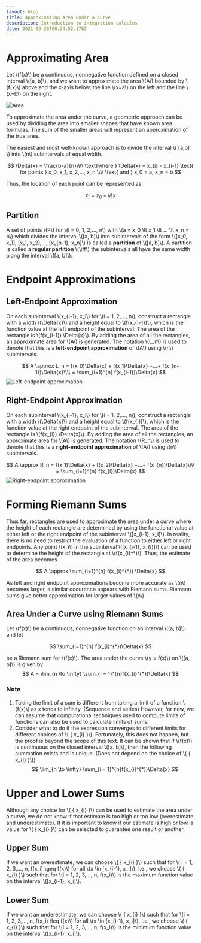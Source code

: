```yaml
---
layout: blog
title: Approximating Area Under a Curve
description: Introduction to integration calculus
date: 2021-09-26T00:24:52.178Z
---
```

# Approximating Area

Let \\(f(x)\\) be a continuous, nonnegative function defined on a closed interval \\([a, b]\\), and we want to approximate the area \\(A\\) bounded by \\(f(x)\\) above and the x-axis below, the line \\(x=a\\) on the left and the line \\(x=b\\) on the right. 

![Area](https://openstax.org/apps/archive/20210823.155019/resources/ece0643b4b0521f672d9c7d8671b95ed51418e9d "Area")

To approximate the area under the curve, a geometric approach can be used by dividing the area into smaller shapes that have known area formulas. The sum of the smaller areas will represent an approximation of the true area. 

The easiest and most well-known approach is to divide the interval \\( [a,b] \\) into \\(n\\) subintervals of equal width.

$$
\Delta{x} = \frac{b-a}{n}\\\\
\text{where } 
\Delta{x} = x_{i} - x_{i-1} \text{ for points } x_0, x_1, x_2,..., x_n \\\\
\text{ and } x_0 = a, x_n = b
$$

Thus, the location of each point can be represented as 

$$
x_i = x_0 + i\Delta{x}
$$


## Partition
A set of points \\(P\\) for \\(i = 0, 1, 2,..., n\\) with \\(a = x_0 \lt x_1 \lt ... \lt x_n = b\\) which divides the interval \\([a, b]\\) into subintervals of the form \\([x_0, x_1], [x_1, x_2],..., [x_{n-1}, x_n]\\) is called a **partition** of \\([a, b]\\). A partition is called a **regular partition** \\(\iff\\) the subintervals all have the same width along the interval \\([a, b]\\). 

# Endpoint Approximations 
## Left-Endpoint Approximation 
On each subinterval \\(x_{i-1}, x_i\\) for \\(i = 1, 2,..., n\\), construct a rectangle with a width \\(\Delta{x}\\) and a height equal to \\(f(x_{i-1})\\), which is the function value at the left endpoint of the subinterval. The area of the rectangle is \\(f(x_{i-1}) \Delta{x}\\). By adding the area of all the rectangles, an approximate area for \\(A\\) is generated. The notation \\(L_n\\) is used to denote that this is a **left-endpoint approximation** of \\(A\\) using \\(n\\) subintervals. 

$$
A \approx L_n = f(x_0)\Delta{x} + f(x_1)\Delta{x} +...+ f(x_{n-1})\Delta{x}\\\\
= \sum_{i=1}^{n} f(x_{i-1})\Delta{x}
$$
![Left-endpoint approximation](https://openstax.org/apps/archive/20210823.155019/resources/b8744a12877aa8d817a700ae3dfddb5fbfc0f4b7 "Left-endpoint approximation")

## Right-Endpoint Approximation
On each subinterval \\(x_{i-1}, x_i\\) for \\(i = 1, 2,..., n\\), construct a rectangle with a width \\(\Delta{x}\\) and a height equal to \\(f(x_{i})\\), which is the function value at the right endpoint of the subinterval. The area of the rectangle is \\(f(x_{i}) \Delta{x}\\). By adding the area of all the rectangles, an approximate area for \\(A\\) is generated. The notation \\(R_n\\) is used to denote that this is a **right-endpoint approximation** of \\(A\\) using \\(n\\) subintervals. 

$$
A \approx R_n = f(x_1)\Delta{x} + f(x_2)\Delta{x} +...+ f(x_{n})\Delta{x}\\\\
= \sum_{i=1}^{n} f(x_{i})\Delta{x}
$$
![Right-endpoint approximation](https://openstax.org/apps/archive/20210823.155019/resources/1beb274f0ec267d800c5850bb6540f4e54e44a15 "Right-endpoint approximation")

# Forming Riemann Sums
Thus far, rectangles are used to approximate the area under a curve where the height of each rectangle are determined by using the functional value at either left or the right endpoint of the subinterval \\([x_{i-1}, x_i]\\). In reality, there is no need to restrict the evaluation of a function to either left or right endpoints. Any point \\(x_i\\) in the subinterval \\([x_{i-1}, x_{i}]\\) can be used to determine the height of the rectangle at \\(f(x_{i}^*)\\). Thus, the estimate of the area becomes

$$
A \approx \sum_{i=1}^{n} f(x_{i}^{*}) \Delta{x}
$$

As left and right endpoint approximations become more accurate as \\(n\\) becomes larger, a similar occurance appears with Riemann sums. Riemann sums give better approximation for larger values of \\(n\\). 

## Area Under a Curve using Riemann Sums
Let \\(f(x)\\) be a continuous, nonnegative function on an interval \\([a, b]\\) and let 

$$
\sum_{i=1}^{n} f(x_{i}^{*})\Delta{x} 
$$

be a Riemann sum for \\(f(x)\\). The area under the curve \\(y = f(x)\\) on \\([a, b]\\) is given by 
$$
A = \lim_{n \to \infty} \sum_{i = 1}^{n}f(x_{i}^{*})\Delta{x}
$$

### Note
1. Taking the limit of a sum is different from taking a limit of a function \\(f(x)\\) as x tends to infinity. (Sequence and series) However, for now, we can assume that computational techniques used to compute limits of functions can also be used to calculate limits of sums. 
2. Consider what to do if the expression converges to different limits for different choices of \\( { x_{i} }\\). Fortunately, this does not happen, but the proof is beyond the scope of this text. It can be shown that if \\(f(x)\\) is continuous on the closed interval \\([a. b]\\), then the following summation exists and is unique. (Does not depend on the choice of \\( { x_{i} }\\))
$$
\lim_{n \to \infty} \sum_{i = 1}^{n}f(x_{i}^{*})\Delta{x}
$$ 

# Upper and Lower Sums 
Although any choice for \\( { x_{i} }\\) can be used to estimate the area under a curve, we do not know if that estimate is too high or too low (overestimate and underestimate). If it is important to know if our estimate is high or low, a value for \\( { x_{i} }\\) can be selected to guarantee one result or another. 

## Upper Sum
If we want an overestimate, we can choose \\( { x_{i} }\\) such that for \\( i = 1, 2, 3,..., n, f(x_i) \geq f(x)\\) for all \\(x \in [x_{i-1}, x_i]\\). I.e., we choose \\( { x_{i} }\\) such that for \\(i = 1, 2, 3,..., n, f(x_i)\\) is the maximum function value on the interval \\([x_{i-1}, x_i]\\). 

## Lower Sum
If we want an underestimate, we can choose \\( { x_{i} }\\) such that for \\(i = 1, 2, 3,..., n, f(x_i) \leq f(x)\\) for all \\(x \in [x_{i-1}, x_i]\\). I.e., we choose \\( { x_{i} }\\) such that for \\(i = 1, 2, 3,..., n, f(x_i)\\) is the minimum function value on the interval \\([x_{i-1}, x_i]\\). 

